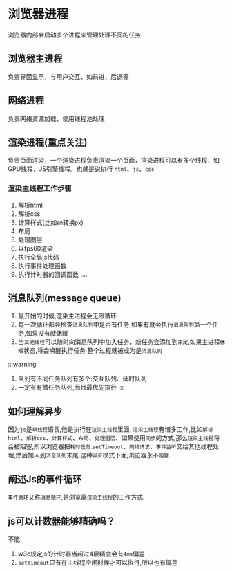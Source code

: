 # 浏览器进程

浏览器内部会启动多个进程来管理处理不同的任务


## 浏览器主进程
负责界面显示，与用户交互，如前进，后退等

## 网络进程
负责网络资源加载，使用线程池处理

## 渲染进程(重点关注)
负责页面渲染，一个渲染进程负责渲染一个页面，渲染进程可以有多个线程，如GPU线程，JS引擎线程。也就是说执行 `html`、`js`、`css`

### 渲染主线程工作步骤
1. 解析html
2. 解析css
3. 计算样式(比如`em`转换`px`)
4. 布局
5. 处理图层
6. 以fps60渲染
7. 执行全局js代码
8. 执行事件处理函数
9. 执行计时器的回调函数
  ....

## 消息队列(message queue)

1. 最开始的时候,渲染主进程会无限循环
2. 每一次循环都会检查`消息队列`中是否有任务,如果有就会执行`消息队列`第一个任务,如果没有就休眠
3.  当`其他线程`可以随时向消息队列中加入任务，新任务会添加到`末尾`,如果主进程`休眠`状态,将会唤醒执行任务
   整个过程就被成为是`消息队列`

:::warning
1. 队列有不同任务队列有多个:交互队列、延时队列
2. 一定有有微任务队列,而且最优先执行
::: 


## 如何理解异步
因为`js`是`单线程`语言,他是执行在`渲染主线程`里面,
`渲染主线程`有诸多工作,比如`解析html`、`解析css`、`计算样式`、`布局`、`处理图层`、如果使用`同步`的方式,那么`渲染主线程`将会被阻塞,所以浏览器把`耗时任务`:`setTimeout`、`网络请求`、`事件监听`交给其他线程处理,然后加入到`消息队列`末尾,这种`异步`模式下面,浏览器永不`阻塞`

## 阐述Js的事件循环
`事件循环`又称`消息循环`,是浏览器`渲染主线程`的工作方式.


## js可以计数器能够精确吗？
不能
1. w3c规定js的计时器当超过4层精度会有`4ms`偏差
2. `setTimeout`只有在主线程空闲时候才可以执行,所以也有偏差 

